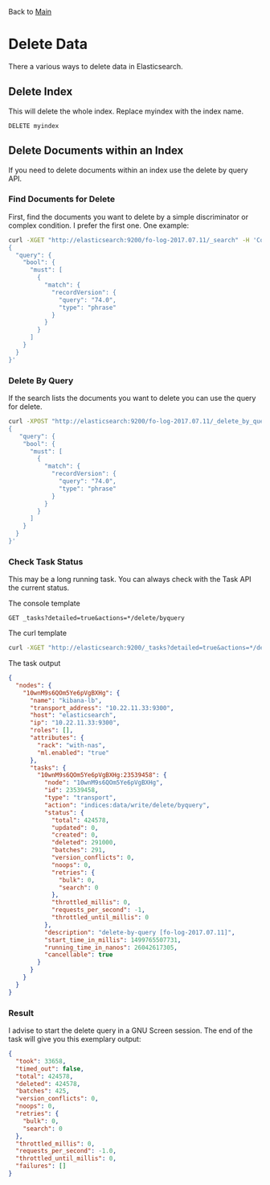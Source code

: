 Back to [Main](README.md)

# Delete Data

There a various ways to delete data in Elasticsearch.

## Delete Index

This will delete the whole index. Replace myindex with the index name.

```http
DELETE myindex
```

## Delete Documents within an Index

If you need to delete documents within an index use the delete by query API.

### Find Documents for Delete

First, find the documents you want to delete by a simple discriminator or complex condition. I prefer the first one. One example:

```bash
curl -XGET "http://elasticsearch:9200/fo-log-2017.07.11/_search" -H 'Content-Type: application/json' -d'
{
  "query": {
    "bool": {
      "must": [
        {
          "match": {
            "recordVersion": {
              "query": "74.0",
              "type": "phrase"
            }
          }
        }
      ]
    }
  }
}'
```

### Delete By Query
If the search lists the documents you want to delete you can use the query for delete.

```bash
curl -XPOST "http://elasticsearch:9200/fo-log-2017.07.11/_delete_by_query" -H 'Content-Type: application/json' -d'
{
   "query": {
    "bool": {
      "must": [
        {
          "match": {
            "recordVersion": {
              "query": "74.0",
              "type": "phrase"
            }
          }
        }
      ]
    }
  }
}'
```

### Check Task Status

This may be a long running task. You can always check with the Task API the current status.

The console template
```http
GET _tasks?detailed=true&actions=*/delete/byquery
```

The curl template
```bash
curl -XGET "http://elasticsearch:9200/_tasks?detailed=true&actions=*/delete/byquery"
```

The task output
```json
{
  "nodes": {
    "10wnM9s6QOm5Ye6pVgBXHg": {
      "name": "kibana-lb",
      "transport_address": "10.22.11.33:9300",
      "host": "elasticsearch",
      "ip": "10.22.11.33:9300",
      "roles": [],
      "attributes": {
        "rack": "with-nas",
        "ml.enabled": "true"
      },
      "tasks": {
        "10wnM9s6QOm5Ye6pVgBXHg:23539458": {
          "node": "10wnM9s6QOm5Ye6pVgBXHg",
          "id": 23539458,
          "type": "transport",
          "action": "indices:data/write/delete/byquery",
          "status": {
            "total": 424578,
            "updated": 0,
            "created": 0,
            "deleted": 291000,
            "batches": 291,
            "version_conflicts": 0,
            "noops": 0,
            "retries": {
              "bulk": 0,
              "search": 0
            },
            "throttled_millis": 0,
            "requests_per_second": -1,
            "throttled_until_millis": 0
          },
          "description": "delete-by-query [fo-log-2017.07.11]",
          "start_time_in_millis": 1499765507731,
          "running_time_in_nanos": 26042617305,
          "cancellable": true
        }
      }
    }
  }
}
```

### Result

I advise to start the delete query in a GNU Screen session. The end of the task will give you this exemplary output:

```json
{
  "took": 33658,
  "timed_out": false,
  "total": 424578,
  "deleted": 424578,
  "batches": 425,
  "version_conflicts": 0,
  "noops": 0,
  "retries": {
    "bulk": 0,
    "search": 0
  },
  "throttled_millis": 0,
  "requests_per_second": -1.0,
  "throttled_until_millis": 0,
  "failures": []
}
```
